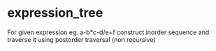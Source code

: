 # expression_tree
For given expression eg. a-b*c-d/e+f construct inorder sequence and traverse it using postorder traversal (non recursive)
